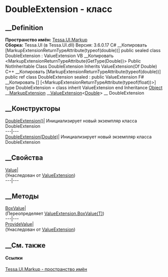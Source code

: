 # DoubleExtension - класс
##  __Definition
 **Пространство имён:** [Tessa.UI.Markup](N_Tessa_UI_Markup.htm)  
 **Сборка:** Tessa.UI (в Tessa.UI.dll) Версия: 3.6.0.17
C# __Копировать
    [MarkupExtensionReturnTypeAttribute(typeof(double))]
    public sealed class DoubleExtension : ValueExtension<double>
VB __Копировать
    <MarkupExtensionReturnTypeAttribute(GetType(Double))>
    Public NotInheritable Class DoubleExtension
    	Inherits ValueExtension(Of Double)
C++ __Копировать
    [MarkupExtensionReturnTypeAttribute(typeof(double))]
    public ref class DoubleExtension sealed : public ValueExtension<double>
F# __Копировать
     [<SealedAttribute>]
    [<MarkupExtensionReturnTypeAttribute(typeof(float))>]
    type DoubleExtension = 
        class
            inherit ValueExtension<float>
        end
Inheritance
    [Object](https://learn.microsoft.com/dotnet/api/system.object) __[MarkupExtension](https://learn.microsoft.com/dotnet/api/system.windows.markup.markupextension) __[ValueExtension](T_Tessa_UI_Markup_ValueExtension_1.htm)<[Double](https://learn.microsoft.com/dotnet/api/system.double)> __ DoubleExtension
##  __Конструкторы
[DoubleExtension()](M_Tessa_UI_Markup_DoubleExtension__ctor.htm)|
Инициализирует новый экземпляр класса DoubleExtension  
---|---  
[DoubleExtension(Double)](M_Tessa_UI_Markup_DoubleExtension__ctor_1.htm)|
Инициализирует новый экземпляр класса DoubleExtension  
##  __Свойства
[Value](P_Tessa_UI_Markup_ValueExtension_1_Value.htm)|  
(Унаследован от [ValueExtension<T>](T_Tessa_UI_Markup_ValueExtension_1.htm))  
---|---  
##  __Методы
[BoxValue](M_Tessa_UI_Markup_DoubleExtension_BoxValue.htm)|  
(Переопределяет
[ValueExtension<T>.BoxValue(T)](M_Tessa_UI_Markup_ValueExtension_1_BoxValue.htm))  
---|---  
[ProvideValue](M_Tessa_UI_Markup_ValueExtension_1_ProvideValue.htm)|  
(Унаследован от [ValueExtension<T>](T_Tessa_UI_Markup_ValueExtension_1.htm))  
##  __См. также
#### Ссылки
[Tessa.UI.Markup - пространство имён](N_Tessa_UI_Markup.htm)
